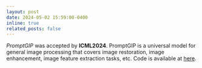 ```yaml
---
layout: post
date: 2024-05-02 15:59:00-0400
inline: true
related_posts: false
---
```


*PromptGIP* was accepted by **ICML2024**. PromptGIP is a universal model for general image processing that covers image restoration, image enhancement, image feature extraction tasks, etc. Code is available at [here](https://github.com/lyh-18/PromptGIP).
